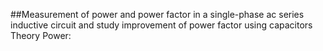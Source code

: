##Measurement of power and power factor in a single-phase ac series inductive circuit and study improvement of power factor using capacitors Theory Power:
